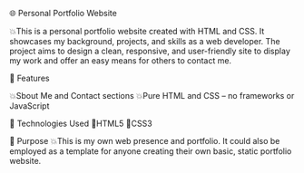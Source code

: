 🌐 Personal Portfolio Website

💥This is a personal portfolio website created with HTML and CSS. It showcases my background, projects, and skills as a web developer. The project aims to design a clean, responsive, and user-friendly site to display my work and offer an easy means for others to contact me.

🚀 Features

💥Sbout Me and Contact sections
💥Pure HTML and CSS – no frameworks or JavaScript

📁 Technologies Used
🔷HTML5
🔶CSS3

🎯 Purpose
💥This is my own web presence and portfolio. It could also be employed as a template for anyone creating their own basic, static portfolio website.
